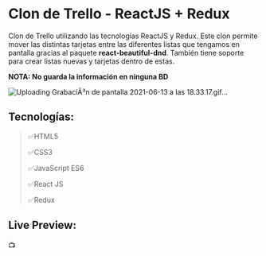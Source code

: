 # Clon de Trello - ReactJS + Redux
 Clon de Trello utilizando las tecnologías ReactJS y Redux. Este clon permite mover las distintas tarjetas entre las diferentes listas que tengamos en pantalla gracias al paquete **react-beautiful-dnd**. También tiene soporte para crear listas nuevas y tarjetas dentro de estas.

 **NOTA: No guarda la información en ninguna BD**

![Uploading GrabaciÃ³n de pantalla 2021-06-13 a las 18.33.17.gif…]()


 ## Tecnologías:
 > :white_check_mark:HTML5
 > 
 > :white_check_mark:CSS3
 > 
 > :white_check_mark:JavaScript ES6
 > 
 > :white_check_mark:React JS
 > 
 > :white_check_mark:Redux

 ## Live Preview:
:tv:

